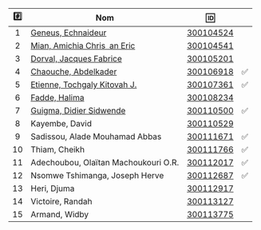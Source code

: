 

| :hash: | Nom                                                           | :id:                   |                    |
|:------:|---------------------------------------------------------------|------------------------|--------------------|
|  1     | [Geneus, Echnaideur](https://github.com/Echnaideurgeneus)     | [300104524](300104524) |                    | 
|  2     | [Mian, Amichia Chris an Eric](https://github.com/Romeomian)   | [300104541](300104541) |                    |  
|  3     | [Dorval, Jacques Fabrice](https://github.com/BgbgL13)         | [300105201](300105201) |                    |
|  4     | [Chaouche, Abdelkader](https://github.com/AEKchaouche)        | [300106918](300106918) | :white_check_mark: |
|  5     | [Etienne, Tochgaly Kitovah J.](https://github.com/toch90)     | [300107361](300107361) | :white_check_mark: |
|  6     | [Fadde, Halima](https://github.com/halimabzn)                 | [300108234](300108234) |                    |
|  7     | [Guigma, Didier Sidwende](https://github.com/didier300110500) | [300110500](300110500) | :white_check_mark: |
|  8     | Kayembe, David                       | [300110529](300110529) |                    |
|  9     | Sadissou, Alade Mouhamad Abbas       | [300111671](300111671) | :white_check_mark: |
| 10     | Thiam, Cheikh                        | [300111766](300111766) | :white_check_mark: |
| 11     | Adechoubou, Olaïtan Machoukouri O.R. | [300112017](300112017) | :white_check_mark: |
| 12     | Nsomwe Tshimanga, Joseph Herve       | [300112687](300112687) | :white_check_mark: |
| 13     | Heri, Djuma                          | [300112917](300112917) |                    |
| 14     | Victoire, Randah                     | [300113127](300113127) |                    |
| 15     | Armand, Widby                        | [300113775](300113775) |                    |
